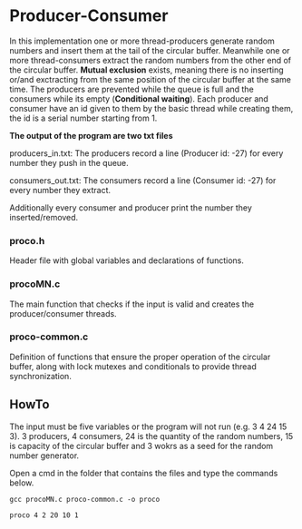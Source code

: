 # Producer-Consumer
In this implementation one or more thread-producers generate random numbers and insert them at the tail of the circular buffer. Meanwhile one or more thread-consumers extract the random numbers from the other end of the circular buffer. **Mutual exclusion** exists, meaning there is no inserting or/and exctracting from the same position of the circular buffer at the same time. The producers are prevented while the queue is full and the consumers while its empty (**Conditional waiting**). Each producer and consumer have an id given to them by the basic thread while creating them, the id is a serial number starting from 1.

**The output of the program are two txt files**

producers_in.txt: The producers record a line (Producer id: -27) for every number they push in the queue.

consumers_out.txt: The consumers record a line (Consumer id: -27) for every number they extract.

Additionally every consumer and producer print the number they inserted/removed.

### proco.h

Header file with global variables and declarations of functions.

### procoMN.c

The main function that checks if the input is valid and creates the producer/consumer threads.

### proco-common.c

Definition of functions that ensure the proper operation of the circular buffer, along with lock mutexes and conditionals to provide thread synchronization.

## HowTo
The input must be five variables or the program will not run (e.g. 3 4 24 15 3). 3 producers, 4 consumers, 24 is the quantity of the random numbers, 15 is capacity of the circular buffer and 3 wokrs as a seed for the random number generator.

Open a cmd in the folder that contains the files and type the commands below.

`gcc procoMN.c proco-common.c -o proco`

`proco 4 2 20 10 1`
